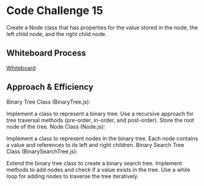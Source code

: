 # Code Challenge 15

Create a Node class that has properties for the value stored in the node, the left child node, and the right child node.

## Whiteboard Process

[Whiteboard](./CC15.png)

## Approach & Efficiency

Binary Tree Class (BinaryTree.js):

Implement a class to represent a binary tree.
Use a recursive approach for tree traversal methods (pre-order, in-order, and post-order).
Store the root node of the tree.
Node Class (Node.js):

Implement a class to represent nodes in the binary tree.
Each node contains a value and references to its left and right children.
Binary Search Tree Class (BinarySearchTree.js):

Extend the binary tree class to create a binary search tree.
Implement methods to add nodes and check if a value exists in the tree.
Use a while loop for adding nodes to traverse the tree iteratively.
